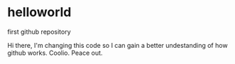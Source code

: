 # helloworld
first github repository

Hi there, I'm changing this code so I can gain a better undestanding
of how github works.  Coolio.  Peace out.    

